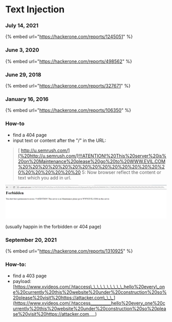 # Text Injection



### July 14, 2021

{% embed url="https://hackerone.com/reports/1245051" %}

### June 3, 2020

{% embed url="https://hackerone.com/reports/498562" %}

### June 29, 2018

{% embed url="https://hackerone.com/reports/327671" %}

### January 16, 2016

{% embed url="https://hackerone.com/reports/106350" %}



### How-to

* find a 404 page
* input text or content after the "/" in the URL: 

> [ http://u.semrush.com/](%20http://u.semrush.com/)!!!ATENTION!%20This%20server%20is%20on%20Maintenance%20please%20go%20to%20WWW.EVIL.COM%20%20%20%20%20%20%20%20%20%20%20%20%20%20%20%20%20%20%20%20%20 5: Now browser reflect the content or text which you add in url.

![](../../.gitbook/assets/image%20%2815%29.png)

\(usually happin in the forbidden or 404 page\)





### September 20, 2021

{% embed url="https://hackerone.com/reports/1310925" %}

### How-to:

* find a 403 page
* payload: [https://www.xvideos.com/.htaccess\_\_\_\_\_\_\_\_\_\_hello%20every\_one%20currently%20this%20website%20under%20construction%20so%20please%20visit%20https://attacker.com\_\_\_](https://www.xvideos.com/.htaccess__________hello%20every_one%20currently%20this%20website%20under%20construction%20so%20please%20visit%20https://attacker.com___)



